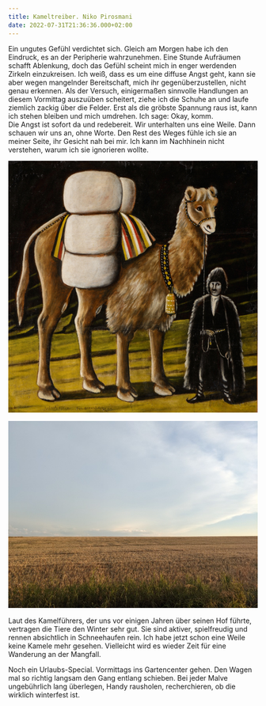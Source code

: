 ```yaml
---
title: Kameltreiber. Niko Pirosmani
date: 2022-07-31T21:36:36.000+02:00
---
```

Ein ungutes Gefühl verdichtet sich. Gleich am Morgen habe ich den Eindruck, es an der Peripherie wahrzunehmen. Eine Stunde Aufräumen schafft Ablenkung, doch das Gefühl scheint mich in enger werdenden Zirkeln einzukreisen. Ich weiß, dass es um eine diffuse Angst geht, kann sie aber wegen mangelnder Bereitschaft, mich ihr gegenüberzustellen, nicht genau erkennen. Als der Versuch, einigermaßen sinnvolle Handlungen an diesem Vormittag auszuüben scheitert, ziehe ich die Schuhe an und laufe ziemlich zackig über die Felder. Erst als die gröbste Spannung raus ist, kann ich stehen bleiben und mich umdrehen. Ich sage: Okay, komm.\
Die Angst ist sofort da und redebereit. Wir unterhalten uns eine Weile. Dann schauen wir uns an, ohne Worte. Den Rest des Weges fühle ich sie an meiner Seite, ihr Gesicht nah bei mir. Ich kann im Nachhinein nicht verstehen, warum ich sie ignorieren wollte.

![](/uploads/kamel.jpg)

![](/uploads/abgeerntetes-feld2.jpg)

Laut des Kamelführers, der uns vor einigen Jahren über seinen Hof führte, vertragen die Tiere den Winter sehr gut. Sie sind aktiver, spielfreudig und rennen absichtlich in Schneehaufen rein. Ich habe jetzt schon eine Weile keine Kamele mehr gesehen. Vielleicht wird es wieder Zeit für eine Wanderung an der Mangfall.

Noch ein Urlaubs-Special. Vormittags ins Gartencenter gehen. Den Wagen mal so richtig langsam den Gang entlang schieben. Bei jeder Malve ungebührlich lang überlegen, Handy rausholen, recherchieren, ob die wirklich winterfest ist.